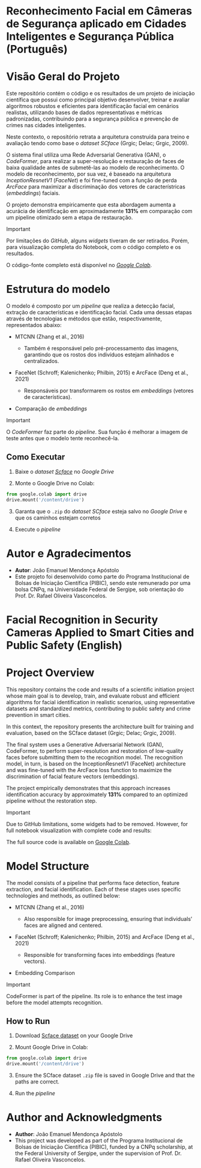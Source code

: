 # Reconhecimento Facial em Câmeras de Segurança aplicado em Cidades Inteligentes e Segurança Pública (Português)

# Visão Geral do Projeto

Este repositório contém o código e os resultados de um projeto de iniciação científica que possui como principal objetivo desenvolver, treinar e avaliar algoritmos robustos e eficientes para identificação facial em cenários realistas, utilizando bases de dados representativas e métricas padronizadas, contribuindo para a segurança pública e prevenção de crimes nas cidades inteligentes. 

Neste contexto, o repositório retrata a arquitetura construída para treino e avaliação tendo como base o *dataset* *SCface* (Grgic; Delac; Grgic, 2009). 

O sistema final utiliza uma Rede Adversarial Generativa (GAN), o *CodeFormer*, para realizar a super-resolução e restauração de faces de baixa qualidade antes de submetê-las ao modelo de reconhecimento. O modelo de reconhecimento, por sua vez, é baseado na arquitetura *InceptionResnetV1* (*FaceNet*) e foi fine-tuned com a função de perda *ArcFace* para maximizar a discriminação dos vetores de característricas (*embeddings*) faciais.

O projeto demonstra empiricamente que esta abordagem aumenta a acurácia de identificação em aproximadamente **131%** em comparação com um pipeline otimizado sem a etapa de restauração.

> [!IMPORTANT]
> Por limitações do *GitHub*, alguns *widgets* tiveram de ser retirados. Porém, para visualização completa do Notebook, com o código completo e os resultados.
>
> O código-fonte completo está disponível no [*Google Colab*](https://colab.research.google.com/drive/1mMKZNDrlOwcIngK8Lm1e-cr-dIak2ZnF?usp=sharing).

# Estrutura do modelo

O modelo é composto por um *pipeline* que realiza a detecção facial, extração de características e identificação facial. Cada uma dessas etapas através de tecnologias e métodos que estão, respectivamente, representados abaixo:

- MTCNN (Zhang et al., 2016)
  - Também é responsável pelo pré-processamento das imagens, garantindo que os rostos dos indivíduos estejam alinhados e centralizados.
    
- FaceNet (Schroff; Kalenichenko; Philbin, 2015) e ArcFace (Deng et al., 2021)
  - Responsáveis por transformarem os rostos em *embeddings* (vetores de características).
 
- Comparação de *embeddings*

> [!IMPORTANT]
> O *CodeFormer* faz parte do *pipeline*. Sua função é melhorar a imagem de teste antes que o modelo tente reconhecê-la.

## Como Executar

1. Baixe o *dataset* [*Scface*](https://www.kaggle.com/datasets/yazkarajih/scface) no *Google Drive*

2. Monte o Google Drive no Colab:
```python
from google.colab import drive
drive.mount('/content/drive')
```

3. Garanta que o `.zip` do *dataset* *SCface* esteja salvo no *Google Drive* e que os caminhos estejam corretos

4. Execute o *pipeline*

# Autor e Agradecimentos

- **Autor**: João Emanuel Mendonça Apóstolo
- Este projeto foi desenvolvido como parte do Programa Institucional de Bolsas de Iniciação Científica (PIBIC), sendo este remunerado por uma bolsa CNPq, na Universidade Federal de Sergipe, sob orientação do Prof. Dr. Rafael Oliveira Vasconcelos.


# Facial Recognition in Security Cameras Applied to Smart Cities and Public Safety (English)

# Project Overview

This repository contains the code and results of a scientific initiation project whose main goal is to develop, train, and evaluate robust and efficient algorithms for facial identification in realistic scenarios, using representative datasets and standardized metrics, contributing to public safety and crime prevention in smart cities. 

In this context, the repository presents the architecture built for training and evaluation, based on the SCface dataset (Grgic; Delac; Grgic, 2009).

The final system uses a Generative Adversarial Network (GAN), CodeFormer, to perform super-resolution and restoration of low-quality faces before submitting them to the recognition model. The recognition model, in turn, is based on the InceptionResnetV1 (FaceNet) architecture and was fine-tuned with the ArcFace loss function to maximize the discrimination of facial feature vectors (embeddings).

The project empirically demonstrates that this approach increases identification accuracy by approximately **131%** compared to an optimized pipeline without the restoration step.

> [!IMPORTANT]
> Due to GitHub limitations, some widgets had to be removed. However, for full notebook visualization with complete code and results:
>
> The full source code is available on [Google Colab](https://colab.research.google.com/drive/1mMKZNDrlOwcIngK8Lm1e-cr-dIak2ZnF?usp=sharing).

# Model Structure

The model consists of a pipeline that performs face detection, feature extraction, and facial identification. Each of these stages uses specific technologies and methods, as outlined below:

- MTCNN (Zhang et al., 2016)
  - Also responsible for image preprocessing, ensuring that individuals’ faces are aligned and centered.
    
- FaceNet (Schroff; Kalenichenko; Philbin, 2015) and ArcFace (Deng et al., 2021)
  - Responsible for transforming faces into embeddings (feature vectors).
 
- Embedding Comparison

> [!IMPORTANT]
> CodeFormer is part of the pipeline. Its role is to enhance the test image before the model attempts recognition.

## How to Run

1. Download [Scface dataset](https://www.kaggle.com/datasets/yazkarajih/scface) on your Google Drive

2. Mount Google Drive in Colab:
```python
from google.colab import drive
drive.mount('/content/drive')
```

3. Ensure the SCface dataset `.zip` file is saved in Google Drive and that the paths are correct.

4. Run the *pipeline*

# Author and Acknowledgments

- **Author**: João Emanuel Mendonça Apóstolo
- This project was developed as part of the Programa Institucional de Bolsas de Iniciação Científica (PIBIC), funded by a CNPq scholarship, at the Federal University of Sergipe, under the supervision of Prof. Dr. Rafael Oliveira Vasconcelos.

